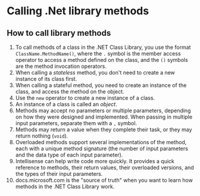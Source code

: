 # Calling .Net library methods

## How to call library methods

1. To call methods of a class in the .NET Class Library, you use the format `ClassName.MethodName()`, where the `.` symbol is the member access operator to access a method defined on the class, and the `()` symbols are the method invocation operators.
2. When calling a _stateless_ method, you don't need to create a new instance of its class first.
3. When calling a stateful method, you need to create an instance of the class, and access the method on the object.
4. Use the `new` operator to create a new instance of a class.
5. An instance of a class is called an _object_.
6. Methods may accept no parameters or multiple parameters, depending on how they were designed and implemented. When passing in multiple input parameters, separate them with a `,` symbol.
7. Methods may return a value when they complete their task, or they may return nothing (`void`).
8. Overloaded methods support several implementations of the method, each with a unique method signature (the number of input parameters and the data type of each input parameter).
9. Intellisense can help write code more quickly. It provides a quick reference to methods, their return values, their overloaded versions, and the types of their input parameters.
10. docs.microsoft.com is the "source of truth" when you want to learn how methods in the .NET Class Library work.

